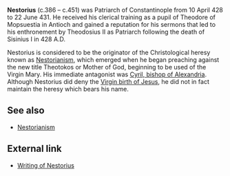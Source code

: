 **Nestorius** (c.386 – c.451) was Patriarch of Constantinople from
10 April 428 to 22 June 431. He received his clerical training as a
pupil of Theodore of Mopsuestia in Antioch and gained a reputation
for his sermons that led to his enthronement by Theodosius II as
Patriarch following the death of Sisinius I in 428 A.D.

Nestorius is considered to be the originator of the Christological
heresy known as [Nestorianism](Nestorianism "Nestorianism"), which
emerged when he began preaching against the new title Theotokos or
Mother of God, beginning to be used of the Virgin Mary. His
immediate antagonist was
[Cyril, bishop of Alexandria](Cyril_of_Alexandria "Cyril of Alexandria").
Although Nestorius did deny the
[Virgin birth of Jesus](Virgin_birth_of_Jesus "Virgin birth of Jesus"),
he did not in fact maintain the heresy which bears his name.

## See also

-   [Nestorianism](Nestorianism "Nestorianism")

## External link

-   [Writing of Nestorius](http://www.monachos.net/patristics/christology/nestorius_writings.shtml)



